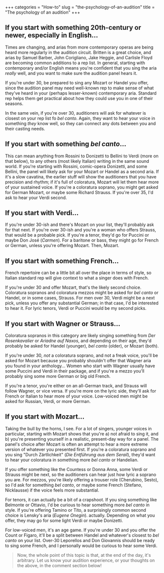 +++
categories = "How-to"
slug = "the-psychology-of-an-audition"
title = "The psychology of an audition"
+++

## If you start with something 20th-century or newer, especially in English...

Times are changing, and arias from more contemporary operas are being heard more regularly in the audition circuit. Britten is a great choice, and arias by Samuel Barber, John Corigliano, Jake Heggie, and Carlisle Floyd are becoming common additions to a rep list. In general, starting with contemporary and/or English means you're confident that you sing the aria *really* well, and you want to make sure the audition panel hears it. 

If you're under 30, be prepared to sing any Mozart or Handel you offer, since the audition panel may need well-known rep to make sense of what they've heard in your (perhaps lesser-known) contemporary aria. Standard rep helps them get practical about how they could use you in one of their seasons. 

In the same vein, if you're over 30, auditioners will ask for whatever is closest on your rep list fo *bel canto*. Again, they want to hear your voice in something *they* know well, so they can connect any dots between you and their casting needs.

## If you start with something *bel canto*...

This can mean anything from Rossini to Donizetti to Bellini to Verdi (more on that below), to any others (most likely Italian) writing in the same sound world. If you're starting with Rossini, comic-opera Donizetti, and some Bellini, the panel will likely ask for your Mozart or Handel as a second aria. If it's a slow cavatina, the earlier stuff will show the auditioners that you have precision and rhythm; if it's full of coloratura, Mozart will let them hear more of your sustained voice. If you're a coloratura soprano, you might get asked for German Mozart, or maybe some Richard Strauss. If you're over 35, I'd ask to hear your Verdi second.

## If you start with Verdi...

If you're under 30-ish and there's Mozart on your list, they'll probably ask for that next. If you're over 30-ish and you're a woman who offers Strauss, that would be a probable pick. If you're a tenor, they'd go for Puccini or maybe Don José (*Carmen*). For a baritone or bass, they might go for French or German, unless you're offering Mozart. Then, Mozart.

## If you start with something French...

French repertoire can be a little bit all over the place in terms of style, so Italian standard rep will give context to what a singer does with French.

If you're under 30 and offer Mozart, that's the likely second choice. Coloratura sopranos and coloratura mezzos might be asked for *bel canto* or Handel, or in some cases, Strauss. For men over 30, Verdi might be a next pick, unless you offer any substantial German; in that case, I'd be interested to hear it. For lyric tenors, Verdi or Puccini would be my second picks.

## If you start with Wagner or Strauss...

Coloratura sopranos in this category are likely singing something from *Der Rosenkavalier* or *Ariadne auf Naxos*, and depending on their age, they'd probably be asked for Handel (younger), *bel canto* (older), or Mozart (both).

If you're under 30, *not* a coloratura soprano, and not a freak voice, you'll be asked for Mozart because you probably shouldn't offer that Wagner aria you found in your anthology... Women who start with Wagner usually have some Puccini and Verdi in their package, and if you're a mezzo you'll probably sing some more German or big old French. 

If you're a tenor, you're either on an all-German track, and Strauss will follow Wagner, or vice versa. If you're more on the lyric side, they'll ask for French or Italian to hear more of your voice. Low-voiced men might be asked for Russian, Verdi, or more German.

## If you start with Mozart...

Taking the bull by the horns, I see. For a lot of singers, younger voices in particular, starting with Mozart shows that you're a) not afraid to sing it, and b) you're presenting yourself in a realistic, present-day way for a panel. The panel's choice after Mozart is often an attempt to hear a more extreme version of whatever you presented first. If you're a coloratura soprano and you sing "Durch Zärtlichkeit" (*Die Entführung aus dem Serail*), they'd want to hear your coloratura in something more *bel canto* or Handelian. 

If you offer something like the Countess or Donna Anna, some Verdi or Strauss might be next, so the auditioners can hear just how lyric a soprano you are. For mezzos, you're likely offering a trouser role (Cherubino, Sesto), so I'd ask for something *bel canto*, or maybe some French (Stefano, Nicklausse) if the voice feels more substantial.

For tenors, it can actually be a bit of a crapshoot. If you sing something like Belmonte or Ottavio, I'd be curious to hear something more *bel canto* in style. If you're offering Tamino or Tito, a surprisingly common second choice is Lensky's aria (*Eugene Onegin*). actually. Depending on what you offer, they may go for some light Verdi or maybe Donizetti.

For low-voiced men, it's an age game. If you're under 30 and you offer the Count or Figaro, it'll be a split between Handel and whatever's closest to *bel canto* on your list. Over-30 Leporellos and Don Giovannis should be ready to sing some French, and I personally would be curious to hear some Verdi. 

>Now, the whole point of this topic is that, at the end of the day, it's arbitrary. Let us know your audition experience, or your thoughts on the above, in the comment section below!
